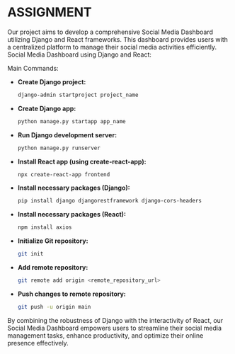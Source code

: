 # ASSIGNMENT
Our project aims to develop a comprehensive Social Media Dashboard utilizing Django and React frameworks. This dashboard provides users with a centralized platform to manage their social media activities efficiently. 
Social Media Dashboard using Django and React:


Main Commands:
- **Create Django project:**
  ```bash
  django-admin startproject project_name
  ```

- **Create Django app:**
  ```bash
  python manage.py startapp app_name
  ```

- **Run Django development server:**
  ```bash
  python manage.py runserver
  ```

- **Install React app (using create-react-app):**
  ```bash
  npx create-react-app frontend
  ```

- **Install necessary packages (Django):**
  ```bash
  pip install django djangorestframework django-cors-headers
  ```

- **Install necessary packages (React):**
  ```bash
  npm install axios
  ```

- **Initialize Git repository:**
  ```bash
  git init
  ```

- **Add remote repository:**
  ```bash
  git remote add origin <remote_repository_url>
  ```

- **Push changes to remote repository:**
  ```bash
  git push -u origin main
  ```

By combining the robustness of Django with the interactivity of React, our Social Media Dashboard empowers users to streamline their social media management tasks, enhance productivity, and optimize their online presence effectively.
